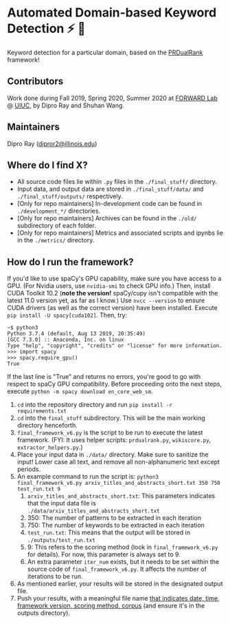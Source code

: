 # Automated Domain-based Keyword Detection :zap: :rocket:
Keyword detection for a particular domain, based on the [PRDualRank](https://dl.acm.org/doi/10.1145/1935826.1935933) framework! 

## Contributors
Work done during Fall 2019, Spring 2020, Summer 2020 at [FORWARD Lab](http://www.forwarddatalab.org/) @ [UIUC](https://cs.illinois.edu/), by Dipro Ray and Shuhan Wang.

## Maintainers
Dipro Ray (dipror2@illinois.edu)

## Where do I find X?
* All source code files lie within `.py` files in the `./final_stuff/` directory.
* Input data, and output data are stored in `./final_stuff/data/` and `./final_stuff/outputs/` respectively.
* [Only for repo maintainers] In-development code can be found in `./development_*/` directories.
* [Only for repo maintainers] Archives can be found in the `./old/` subdirectory of each folder.
* [Only for repo maintainers] Metrics and associated scripts and ipynbs lie in the `./metrics/` directory.

## How do I run the framework?
If you'd like to use spaCy's GPU capability, make sure you have access to a GPU. (For Nvidia users, use `nvidia-smi` to check GPU info.) Then, install CUDA Toolkit 10.2 (**note the version!** spaCy/cupy isn't compatible with the latest 11.0 version yet, as far as I know.) Use `nvcc --version` to ensure CUDA drivers (as well as the correct version) have been installed. Execute `pip install -U spacy[cuda102]`. Then, try:
```
~$ python3
Python 3.7.4 (default, Aug 13 2019, 20:35:49)
[GCC 7.3.0] :: Anaconda, Inc. on linux
Type "help", "copyright", "credits" or "license" for more information.
>>> import spacy
>>> spacy.require_gpu()
True
```
If the last line is "True" and returns no errors, you're good to go with respect to spaCy GPU compatibility. Before proceeding onto the next steps, execute `python -m spacy download en_core_web_sm`.
1. `cd` into the repository directory and run `pip install -r requirements.txt`
2. `cd` into the `final_stuff` subdirectory. This will be the main working directory henceforth.
3. `final_framework_v6.py` is the script to be run to execute the latest framework. (FYI: It uses helper scripts: `prdualrank.py`, `wikiscore.py`, `extractor_helpers.py`.)
4. Place your input data in `./data/` directory. Make sure to sanitize the input! Lower case all text, and remove all non-alphanumeric text except periods.
5. An example command to run the script is: `python3 final_framework_v6.py arxiv_titles_and_abstracts_short.txt 350 750 test_run.txt 9`
      1. `arxiv_titles_and_abstracts_short.txt`: This parameters indicates that the input data file is `./data/arxiv_titles_and_abstracts_short.txt`
      2. 350: The number of patterns to be extracted in each iteration
      3. 750: The number of keywords to be extracted in each iteration
      4. `test_run.txt`: This means that the output will be stored in `./outputs/test_run.txt`
      5. 9: This refers to the scoring method (look in `final_framework_v6.py` for details). For now, this parameter is always set to 9.
      6. An extra parameter `iter_num` exists, but it needs to be set within the source code of `final_framework_v6.py`. It affects the number of iterations to be run.
6. As mentioned earlier, your results will be stored in the designated output file.
7. Push your results, with a meaningful file name <ins>that indicates date, time, framework version, scoring method, corpus</ins> (and ensure it's in the outputs directory).
